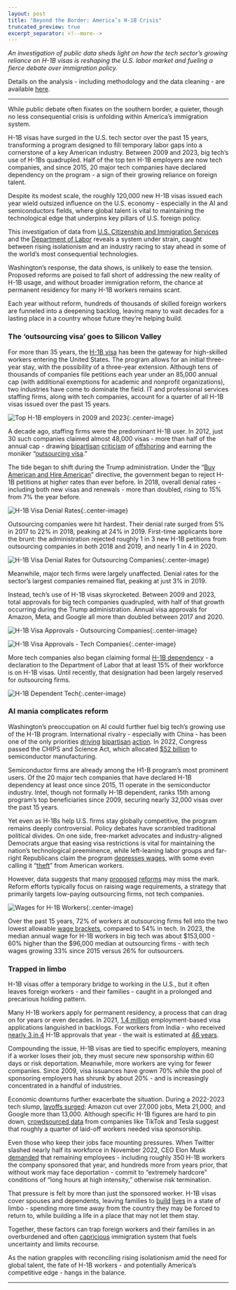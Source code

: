 ```yaml
---
layout: post
title: "Beyond the Border: America’s H-1B Crisis"
truncated_preview: true
excerpt_separator: <!--more-->
---
```


*An investigation of public data sheds light on how the tech sector’s growing reliance on H-1B visas is reshaping the U.S. labor market and fueling a fierce debate over immigration policy.*

<!--more-->

<div class="message">
 
  Details on the analysis - including methodology and the data cleaning - are available <a href="https://www.nikhilgahlawat.com/projects/h1b-tech-methodology/">here</a>.
 
</div>

-----

While public debate often fixates on the southern border, a quieter, though no less consequential crisis is unfolding within America’s immigration system.

H-1B visas have surged in the U.S. tech sector over the past 15 years, transforming a program designed to fill temporary labor gaps into a cornerstone of a key American industry. Between 2009 and 2023, big tech’s use of H-1Bs quadrupled. Half of the top ten H-1B employers are now tech companies, and since 2015, 20 major tech companies have declared dependency on the program \- a sign of their growing reliance on foreign talent.

Despite its modest scale, the roughly 120,000 new H-1B visas issued each year wield outsized influence on the U.S. economy \- especially in the AI and semiconductors fields, where global talent is vital to maintaining the technological edge that underpins key pillars of U.S. foreign policy.

This investigation of data from [U.S. Citizenship and Immigration Services](https://www.uscis.gov/tools/reports-and-studies/h-1b-employer-data-hub) and the [Department of Labor](https://www.dol.gov/agencies/eta/foreign-labor/performance) reveals a system under strain, caught between rising isolationism and an industry racing to stay ahead in some of the world’s most consequential technologies.

Washington’s response, the data shows, is unlikely to ease the tension. Proposed reforms are poised to fall short of addressing the new reality of H-1B usage, and without broader immigration reform, the chance at permanent residency for many H-1B workers remains scant.

Each year without reform, hundreds of thousands of skilled foreign workers are funneled into a deepening backlog, leaving many to wait decades for a lasting place in a country whose future they’re helping build.

### The ‘outsourcing visa’ goes to Silicon Valley

For more than 35 years, the [H-1B visa](https://www.uscis.gov/working-in-the-united-states/h-1b-specialty-occupations) has been the gateway for high-skilled workers entering the United States. The program allows for an initial three-year stay, with the possibility of a three-year extension. Although tens of thousands of companies file petitions each year under an 85,000 annual cap (with additional exemptions for academic and nonprofit organizations), two industries have come to dominate the field. IT and professional services staffing firms, along with tech companies, account for a quarter of all H-1B visas issued over the past 15 years.

![Top H-1B employers in 2009 and 2023](/projects/assets/h1b-tech/h1b_top_employers.png){:.center-image}

A decade ago, staffing firms were the predominant H-1B user. In 2012, just 30 such companies claimed almost 48,000 visas \- more than half of the annual cap - drawing [bipartisan](https://www.theguardian.com/technology/2016/nov/21/tech-workers-visas-h-1b-reduction-trump-administration) [criticism](https://www.youtube.com/watch?v=Z2dR4Z6dRIo) of [offshoring](https://www.nytimes.com/2015/06/04/us/last-task-after-layoff-at-disney-train-foreign-replacements.html) and earning the moniker “[outsourcing visa](https://www.nytimes.com/2007/04/15/business/yourmoney/15view.html).”

The tide began to shift during the Trump administration. Under the “[Buy American and Hire American](https://www.uscis.gov/archive/buy-american-and-hire-american-putting-american-workers-first)” directive, the government began to reject H-1B petitions at higher rates than ever before. In 2018, overall denial rates \- including both new visas and renewals \- more than doubled, rising to 15% from 7% the year before.

![H-1B Visa Denial Rates](/projects/assets/h1b-tech/industry_denial_rates.png){:.center-image}

Outsourcing companies were hit hardest. Their denial rate surged from 5% in 2017 to 22% in 2018, peaking at 24% in 2019\. First-time applicants bore the brunt: the administration rejected roughly 1 in 3 new H-1B petitions from outsourcing companies in both 2018 and 2019, and nearly 1 in 4 in 2020\.

![H-1B Visa Denial Rates for Outsourcing Companies](/projects/assets/h1b-tech/outsourcing_denial_rates.png){:.center-image}

Meanwhile, major tech firms were largely unaffected. Denial rates for the sector’s largest companies remained flat, peaking at just 3% in 2019\. 

Instead, tech’s use of H-1B visas skyrocketed. Between 2009 and 2023, total approvals for big tech companies quadrupled, with half of that growth occurring during the Trump administration. Annual visa approvals for Amazon, Meta, and Google all more than doubled between 2017 and 2020\.

![H-1B Visa Approvals - Outsourcing Companies](/projects/assets/h1b-tech/outsourcing_approvals.png){:.center-image}

![H-1B Visa Approvals - Tech Companies](/projects/assets/h1b-tech/tech_approvals.png){:.center-image}

More tech companies also began claiming formal [H-1B dependency](https://www.dol.gov/agencies/whd/fact-sheets/62c-h1b-dependent-employer) \- a declaration to the Department of Labor that at least 15% of their workforce is on H-1B visas. Until recently, that designation had been largely reserved for outsourcing firms.

![H-1B Dependent Tech](/projects/assets/h1b-tech/h1b_dependent_tech.png){:.center-image}

### AI mania complicates reform

Washington’s preoccupation on AI could further fuel big tech’s growing use of the H-1B program. International rivalry \- especially with China \- has been one of the only priorities [driving](https://www.theverge.com/2022/8/9/23298147/biden-chips-act-semiconductors-subsidies-ohio-arizona-plant-china) [bipartisan](https://www.pbs.org/newshour/politics/senate-overwhelmingly-passes-aid-for-ukraine-israel-and-taiwan-in-big-bipartisan-vote) [action](https://www.nytimes.com/2024/03/13/technology/tiktok-ban-house-vote.html). In 2022, Congress passed the CHIPS and Science Act, which allocated [$52 billion](https://www.theverge.com/2022/7/28/23282494/semiconductors-chips-and-science-act-joe-biden-congress-nvidia) to semiconductor manufacturing.

Semiconductor firms are already among the H1-B program’s most prominent users. Of the 20 major tech companies that have declared H-1B dependency at least once since 2015, 11 operate in the semiconductor industry. Intel, though not formally H-1B dependent, ranks 15th among program’s top beneficiaries since 2009, securing nearly 32,000 visas over the past 15 years.

Yet even as H-1Bs help U.S. firms stay globally competitive, the program remains deeply controversial. Policy debates have scrambled traditional political divides. On one side, free-market advocates and industry-aligned Democrats argue that easing visa restrictions is vital for maintaining the nation’s technological preeminence, while left-leaning labor groups and far-right Republicans claim the program [depresses wages](https://www.epi.org/publication/h-1b-visas-and-prevailing-wage-levels/), with some even calling it “[theft](https://www.nytimes.com/2017/04/18/us/politics/executive-order-hire-buy-american-h1b-visa-trump.html)” from American workers.

However, data suggests that many [proposed](https://economictimes.indiatimes.com/nri/visa-and-immigration/legislation-introduced-in-us-senate-to-reform-and-stop-abuse-of-h-1b-visa-system/articleshow/89960231.cms) [reforms](https://www.durbin.senate.gov/newsroom/press-releases/durbin-grassley-to-dhs-implement-h1-b-visa-program-reforms) may miss the mark. Reform efforts typically focus on raising wage requirements, a strategy that primarily targets low-paying outsourcing firms, not tech companies. 

![Wages for H-1B Workers](/projects/assets/h1b-tech/industry_wages_annotated.png){:.center-image}

Over the past 15 years, 72% of workers at outsourcing firms fell into the two lowest allowable [wage brackets](https://www.dol.gov/agencies/eta/foreign-labor/wages), compared to 54% in tech. In 2023, the median annual wage for H-1B workers in big tech was about $153,000 \- 60% higher than the $96,000 median at outsourcing firms \- with tech wages growing 33% since 2015 versus 26% for outsourcers.

### Trapped in limbo

H-1B visas offer a temporary bridge to working in the U.S., but it often leaves foreign workers \- and their families \- caught in a prolonged and precarious holding pattern.

Many H-1B workers apply for permanent residency, a process that can drag on for years or even decades. In 2021, [1.4 million](https://www.cato.org/blog/14-million-skilled-immigrants-employment-based-green-card-backlogs-2021) employment-based visa applications languished in backlogs. For workers from India \- who received [nearly 3 in 4](https://www.uscis.gov/sites/default/files/document/data/H1B_Characteristics_Congressional_Report_FY2021-3.2.22.pdf) H-1B approvals that year \- the wait is estimated at [46 years](https://www.cato.org/blog/14-million-skilled-immigrants-employment-based-green-card-backlogs-2021).

Compounding the issue, H-1B visas are tied to specific employers, meaning if a worker loses their job, they must secure new sponsorship within 60 days or risk deportation. Meanwhile, more workers are vying for fewer companies. Since 2009, visa issuances have grown 70% while the pool of sponsoring employers has shrunk by about 20% \- and is increasingly concentrated in a handful of industries.

Economic downturns further exacerbate the situation. During a 2022-2023 tech slump, [layoffs surged](https://layoffs.fyi/): Amazon cut over 27,000 jobs, Meta 21,000, and Google more than 13,000. Although specific H-1B figures are hard to pin down, [crowdsourced data](https://layoffs.fyi/) from companies like TikTok and Tesla suggest that roughly a quarter of laid-off workers needed visa sponsorship.

Even those who keep their jobs face mounting pressures. When Twitter slashed nearly half its workforce in November 2022, CEO Elon Musk [demanded](https://www.theverge.com/2022/11/16/23462026/elon-musk-twitter-email-hardcore-or-severance) that remaining employees \- including roughly 350 H-1B workers the company sponsored that year, and hundreds more from years prior, that without work may face deportation \- commit to “extremely hardcore” conditions of “long hours at high intensity,” otherwise risk termination.

That pressure is felt by more than just the sponsored worker. H-1B visas cover spouses and dependents, leaving families to [build](https://www.nytimes.com/2017/04/19/technology/h1-b-tech-worker-life.html) [lives](https://www.wsj.com/articles/adult-children-of-work-visa-recipients-forced-to-return-to-parents-countries-11654596000?mod=hp_lead_pos10) in a state of limbo \- spending more time away from the country they may be forced to return to, while building a life in a place that may not let them stay.

Together, these factors can trap foreign workers and their families in an overburdened and often [capricious](https://www.propublica.org/article/authorities-can-now-deny-visa-and-green-card-applications-without-giving-applicants-a-chance-to-fix-errors) immigration system that fuels uncertainty and limits recourse.

As the nation grapples with reconciling rising isolationism amid the need for global talent, the fate of H-1B workers \- and potentially America’s competitive edge \- hangs in the balance.


-----


